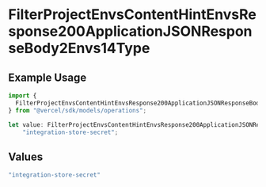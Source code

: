 # FilterProjectEnvsContentHintEnvsResponse200ApplicationJSONResponseBody2Envs14Type

## Example Usage

```typescript
import {
  FilterProjectEnvsContentHintEnvsResponse200ApplicationJSONResponseBody2Envs14Type,
} from "@vercel/sdk/models/operations";

let value: FilterProjectEnvsContentHintEnvsResponse200ApplicationJSONResponseBody2Envs14Type =
    "integration-store-secret";
```

## Values

```typescript
"integration-store-secret"
```